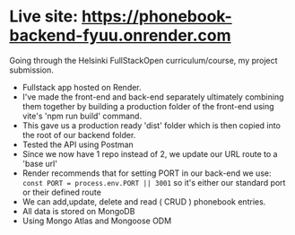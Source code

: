 # Live site: https://phonebook-backend-fyuu.onrender.com

Going through the Helsinki FullStackOpen curriculum/course, my project submission.

- Fullstack app hosted on Render. 
- I've made the front-end and back-end separately ultimately combining them together by building a production folder of the front-end using vite's 'npm run build' command.
- This gave us a production ready 'dist' folder which is then copied into the root of our backend folder.
- Tested the API using Postman
- Since we now have 1 repo instead of 2, we update our URL route to a 'base url'
- Render recommends that for setting PORT in our back-end we use: `const PORT = process.env.PORT || 3001` so it's either our standard port or their defined route
- We can add,update, delete and read ( CRUD ) phonebook entries.
- All data is stored on MongoDB
- Using Mongo Atlas and Mongoose ODM